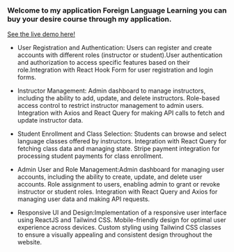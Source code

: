 ### Welcome to my application Foreign Language Learning you can buy your desire course through my application.
[See the live demo here!](https://languagelearning-5d814.web.app/)

* User Registration and Authentication: Users can register and create accounts with different roles (instructor or student).User authentication and authorization to access specific features based on their role.Integration with React Hook Form for user registration and login forms.

* Instructor Management: Admin dashboard to manage instructors, including the ability to add, update, and delete instructors.
Role-based access control to restrict instructor management to admin users.
Integration with Axios and React Query for making API calls to fetch and update instructor data.
* Student Enrollment and Class Selection: Students can browse and select language classes offered by instructors.
Integration with React Query for fetching class data and managing state.
Stripe payment integration for processing student payments for class enrollment.
* Admin User and Role Management:Admin dashboard for managing user accounts, including the ability to create, update, and delete user accounts.
Role assignment to users, enabling admin to grant or revoke instructor or student roles.
Integration with React Query and Axios for managing user data and making API requests.

* Responsive UI and Design:Implementation of a responsive user interface using ReactJS and Tailwind CSS.
Mobile-friendly design for optimal user experience across devices.
Custom styling using Tailwind CSS classes to ensure a visually appealing and consistent design throughout the website.
